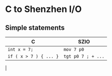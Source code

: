 # C to Shenzhen I/O

## Simple statements

|C|SZIO|
|---|---|
| `int x = 7;` | `mov 7 p0` |
| `if ( x > 7 ) { ... }` | `tgt p0 7 ; + ...`|
|
